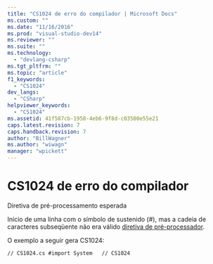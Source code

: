 ```yaml
---
title: "CS1024 de erro do compilador | Microsoft Docs"
ms.custom: ""
ms.date: "11/16/2016"
ms.prod: "visual-studio-dev14"
ms.reviewer: ""
ms.suite: ""
ms.technology: 
  - "devlang-csharp"
ms.tgt_pltfrm: ""
ms.topic: "article"
f1_keywords: 
  - "CS1024"
dev_langs: 
  - "CSharp"
helpviewer_keywords: 
  - "CS1024"
ms.assetid: 41f587cb-1958-4eb6-9f8d-c03500e55e21
caps.latest.revision: 7
caps.handback.revision: 7
author: "BillWagner"
ms.author: "wiwagn"
manager: "wpickett"
---
```

# CS1024 de erro do compilador
Diretiva de pré\-processamento esperada  
  
 Início de uma linha com o símbolo de sustenido \(\#\), mas a cadeia de caracteres subseqüente não era válido [diretiva de pré\-processador](../../visual-basic/reference/command-line-compiler/index.md).  
  
 O exemplo a seguir gera CS1024:  
  
```  
// CS1024.cs #import System   // CS1024  
```